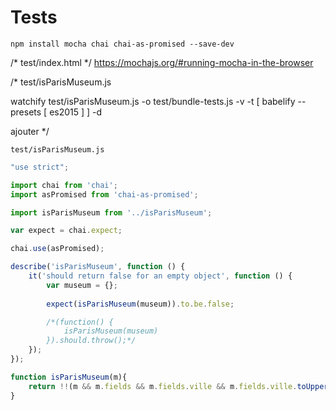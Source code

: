 # Tests

`npm install mocha chai chai-as-promised --save-dev`

/*
    test/index.html
*/
https://mochajs.org/#running-mocha-in-the-browser


/*
    test/isParisMuseum.js
    
watchify test/isParisMuseum.js -o test/bundle-tests.js -v -t [ babelify --presets [ es2015 ] ] -d
    
ajouter <script src="bundle-tests.js"></script>
*/

`test/isParisMuseum.js`
```js
"use strict";

import chai from 'chai';
import asPromised from 'chai-as-promised';

import isParisMuseum from '../isParisMuseum';

var expect = chai.expect;

chai.use(asPromised);

describe('isParisMuseum', function () {
    it('should return false for an empty object', function () {
        var museum = {};
        
        expect(isParisMuseum(museum)).to.be.false;

        /*(function() {
            isParisMuseum(museum)
        }).should.throw();*/
    });
});
```


```js
function isParisMuseum(m){
    return !!(m && m.fields && m.fields.ville && m.fields.ville.toUpperCase() === 'PARIS')
}
```